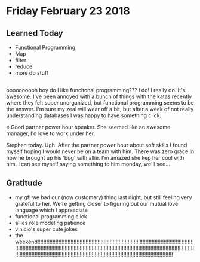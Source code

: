 # Friday February 23 2018

## Learned Today
* Functional Programming
* Map
* filter
* reduce
* more db stuff

##
oooooooooh boy do I like funcitonal programming??? I do! I really do. It's awesome. I've been annoyed with a bunch of things with the katas recently where they felt super unorganized, but functional programming seems to be the answer. I'm sure my zeal will wear off a bit, but after a week of not really understanding databases I was happy to have something click.

e 
Good partner power hour speaker. She seemed like an awesome manager, I'd love to work under her.

Stephen today. Ugh. After the partner power hour about soft skills I found myself hoping I would never be on a team with him. There was zero grace in how he brought up his 'bug' with allie. I'm amazed she kep her cool with him. I can see myself saying something to him monday, we'll see...

## Gratitude
* my gf! we had our (now customary) thing last night, but still feeling very grateful to her. We're getting closer to figuring out our mutual love language which I appreaciate
* functional programming click
* allies role modeling patience
* vinicio's super cute jokes
* the weekend!!!!!!!!!!!!!!!!!!!!!!!!!!!!!!!!!!!!!!!!!!!!!!!!!!!!!!!!!!!!!!!!!!!!!!!!!!!!!!!!!!!!!!!!!!!!!!!!!!!!!!!!!!!!!!!!!!!!!!!!!!!!!!!!!!!!!!!!!!!!!!!!!!!!!!!!!!!!!!!!!!!!!!!!!!!!!!!!!!!!!!!!!!!!!!!!!!!!!!!!!!!!!!!!!!!!!!!!!!!!!!!!!!!!!!!!!!!!!!!!!!!!!!!!!!!!!!!!!!!!!!!!!!!!!!!!!!!!!!!!!!!!!!!!!!!!!!!!!!!!!!!!!!!!!!!!!!!!!!!!!!!!!!!!